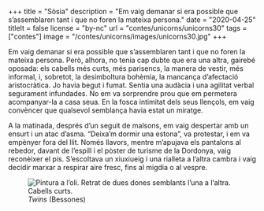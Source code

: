 +++
title = "Sòsia"
description = "Em vaig demanar si era possible que s’assemblaren tant i que no foren la mateixa persona."
date = "2020-04-25"
titleIt = false
license = "by-nc"
url = "contes/unicorns/unicorns30"
tags = ["contes"]
image = "/contes/unicorns/images/unicorns30.jpg"
+++

Em vaig demanar si era possible que s’assemblaren tant i que no foren la mateixa persona. Però, alhora, no tenia cap dubte que era una altra, gairebé oposada: els cabells més curts, més parisencs, la manera de vestir, més informal, i, sobretot, la desimboltura bohèmia, la mancança d’afectació aristocràtica. Jo havia begut i fumat. Sentia una audàcia i una agilitat verbal segurament infundades. No em va sorprendre prou que em permetera acompanyar-la a casa seua. En la fosca intimitat dels seus llençols, em vaig convèncer que qualsevol semblança havia estat un miratge.

A la matinada, després d’un seguit de malsons, em vaig despertar amb un ensurt i un atac d’asma. “Deixa’m dormir una estona”, va protestar, i em va empènyer fora del llit. Només llavors, mentre m’apujava els pantalons al rebedor, davant de l’espill i el pòster de turisme de la Dordonya, vaig reconèixer el pis. S’escoltava un xiuxiueig i una rialleta a l’altra cambra i vaig decidir marxar a respirar aire fresc, fins al migdia o al vespre.

<figure class="illustration"><img src="/contes/unicorns/images/unicorns30.jpg" alt="Pintura a l’oli. Retrat de dues dones semblants l’una a l‘altra. Cabells curts."><figcaption><em>Twins</em> (Bessones)</figcaption></figure>

